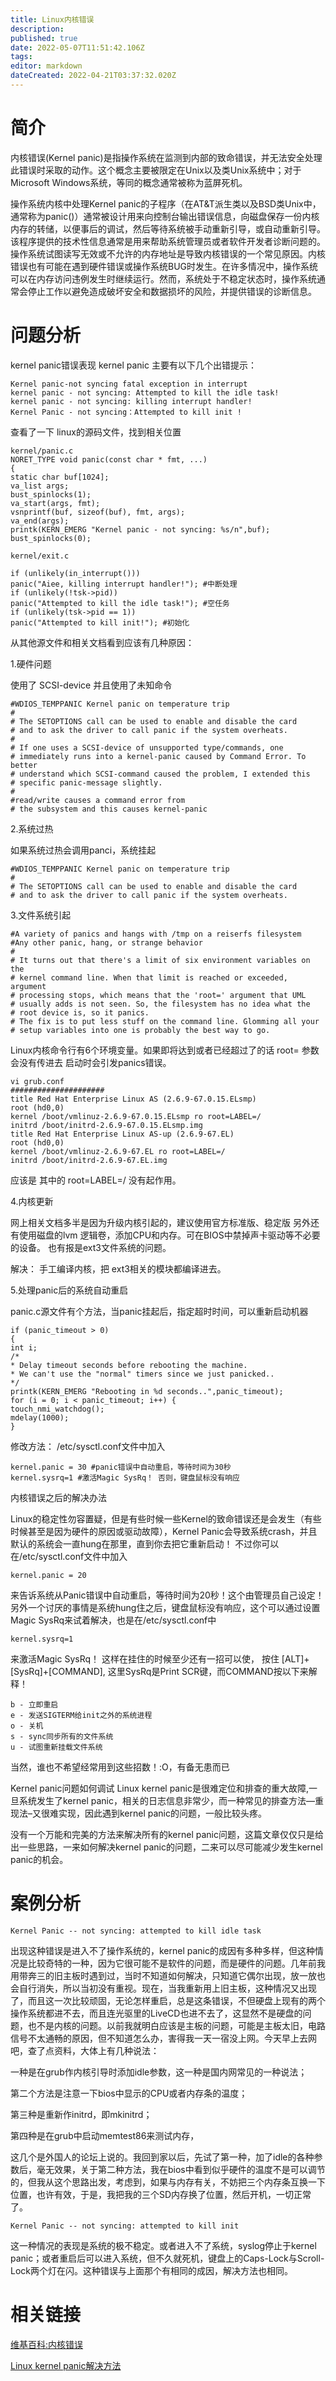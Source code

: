 ```yaml
---
title: Linux内核错误
description: 
published: true
date: 2022-05-07T11:51:42.106Z
tags: 
editor: markdown
dateCreated: 2022-04-21T03:37:32.020Z
---
```


# 简介

内核错误(Kernel panic)是指操作系统在监测到内部的致命错误，并无法安全处理此错误时采取的动作。这个概念主要被限定在Unix以及类Unix系统中；对于Microsoft Windows系统，等同的概念通常被称为蓝屏死机。

操作系统内核中处理Kernel panic的子程序（在AT&T派生类以及BSD类Unix中，通常称为panic()）通常被设计用来向控制台输出错误信息，向磁盘保存一份内核内存的转储，以便事后的调试，然后等待系统被手动重新引导，或自动重新引导。该程序提供的技术性信息通常是用来帮助系统管理员或者软件开发者诊断问题的。
操作系统试图读写无效或不允许的内存地址是导致内核错误的一个常见原因。内核错误也有可能在遇到硬件错误或操作系统BUG时发生。在许多情况中，操作系统可以在内存访问违例发生时继续运行。然而，系统处于不稳定状态时，操作系统通常会停止工作以避免造成破坏安全和数据损坏的风险，并提供错误的诊断信息。

# 问题分析

kernel panic错误表现 kernel panic 主要有以下几个出错提示：

    Kernel panic-not syncing fatal exception in interrupt
    kernel panic - not syncing: Attempted to kill the idle task!
    kernel panic - not syncing: killing interrupt handler!
    Kernel Panic - not syncing：Attempted to kill init !


查看了一下 linux的源码文件，找到相关位置

    kernel/panic.c
    NORET_TYPE void panic(const char * fmt, ...)
    {
    static char buf[1024];
    va_list args;
    bust_spinlocks(1);
    va_start(args, fmt);
    vsnprintf(buf, sizeof(buf), fmt, args);
    va_end(args);
    printk(KERN_EMERG "Kernel panic - not syncing: %s/n",buf);
    bust_spinlocks(0);

    kernel/exit.c

    if (unlikely(in_interrupt()))
    panic("Aiee, killing interrupt handler!"); #中断处理
    if (unlikely(!tsk->pid))
    panic("Attempted to kill the idle task!"); #空任务
    if (unlikely(tsk->pid == 1))
    panic("Attempted to kill init!"); #初始化

从其他源文件和相关文档看到应该有几种原因：

1.硬件问题

使用了 SCSI-device 并且使用了未知命令

    #WDIOS_TEMPPANIC Kernel panic on temperature trip
    # 
    # The SETOPTIONS call can be used to enable and disable the card
    # and to ask the driver to call panic if the system overheats.
    # 
    # If one uses a SCSI-device of unsupported type/commands, one
    # immediately runs into a kernel-panic caused by Command Error. To better
    # understand which SCSI-command caused the problem, I extended this
    # specific panic-message slightly.
    # 
    #read/write causes a command error from
    # the subsystem and this causes kernel-panic

2.系统过热

如果系统过热会调用panci，系统挂起

    #WDIOS_TEMPPANIC Kernel panic on temperature trip
    # 
    # The SETOPTIONS call can be used to enable and disable the card
    # and to ask the driver to call panic if the system overheats.

3.文件系统引起

    #A variety of panics and hangs with /tmp on a reiserfs filesystem
    #Any other panic, hang, or strange behavior
    #
    # It turns out that there's a limit of six environment variables on the
    # kernel command line. When that limit is reached or exceeded, argument
    # processing stops, which means that the 'root=' argument that UML
    # usually adds is not seen. So, the filesystem has no idea what the
    # root device is, so it panics.
    # The fix is to put less stuff on the command line. Glomming all your
    # setup variables into one is probably the best way to go.

Linux内核命令行有6个环境变量。如果即将达到或者已经超过了的话 root= 参数会没有传进去 启动时会引发panics错误。

    vi grub.conf
    #####################
    title Red Hat Enterprise Linux AS (2.6.9-67.0.15.ELsmp)
    root (hd0,0)
    kernel /boot/vmlinuz-2.6.9-67.0.15.ELsmp ro root=LABEL=/
    initrd /boot/initrd-2.6.9-67.0.15.ELsmp.img
    title Red Hat Enterprise Linux AS-up (2.6.9-67.EL)
    root (hd0,0)
    kernel /boot/vmlinuz-2.6.9-67.EL ro root=LABEL=/
    initrd /boot/initrd-2.6.9-67.EL.img

应该是 其中的 root=LABEL=/ 没有起作用。

4.内核更新

网上相关文档多半是因为升级内核引起的，建议使用官方标准版、稳定版 另外还有使用磁盘的lvm 逻辑卷，添加CPU和内存。可在BIOS中禁掉声卡驱动等不必要的设备。
也有报是ext3文件系统的问题。 

解决： 手工编译内核，把 ext3相关的模块都编译进去。

5.处理panic后的系统自动重启

panic.c源文件有个方法，当panic挂起后，指定超时时间，可以重新启动机器

    if (panic_timeout > 0)
    {
    int i;
    /*
    * Delay timeout seconds before rebooting the machine.
    * We can't use the "normal" timers since we just panicked..
    */
    printk(KERN_EMERG "Rebooting in %d seconds..",panic_timeout);
    for (i = 0; i < panic_timeout; i++) {
    touch_nmi_watchdog();
    mdelay(1000);
    }
修改方法： /etc/sysctl.conf文件中加入

    kernel.panic = 30 #panic错误中自动重启，等待时间为30秒
    kernel.sysrq=1 #激活Magic SysRq！ 否则，键盘鼠标没有响应

内核错误之后的解决办法

Linux的稳定性勿容置疑，但是有些时候一些Kernel的致命错误还是会发生（有些时候甚至是因为硬件的原因或驱动故障），Kernel Panic会导致系统crash，并且默认的系统会一直hung在那里，直到你去把它重新启动！ 不过你可以在/etc/sysctl.conf文件中加入

    kernel.panic = 20

来告诉系统从Panic错误中自动重启，等待时间为20秒！这个由管理员自己设定！ 另外一个讨厌的事情是系统hung住之后，键盘鼠标没有响应，这个可以通过设置Magic SysRq来试着解决，也是在/etc/sysctl.conf中

    kernel.sysrq=1

来激活Magic SysRq！ 这样在挂住的时候至少还有一招可以使， 按住 [ALT]+[SysRq]+[COMMAND], 这里SysRq是Print SCR键，而COMMAND按以下来解释！

    b - 立即重启
    e - 发送SIGTERM给init之外的系统进程
    o - 关机
    s - sync同步所有的文件系统
    u - 试图重新挂载文件系统

当然，谁也不希望经常用到这些招数！:O，有备无患而已

Kernel panic问题如何调试 Linux kernel panic是很难定位和排查的重大故障,一旦系统发生了kernel panic，相关的日志信息非常少，而一种常见的排查方法—重现法–又很难实现，因此遇到kernel panic的问题，一般比较头疼。

没有一个万能和完美的方法来解决所有的kernel panic问题，这篇文章仅仅只是给出一些思路，一来如何解决kernel panic的问题，二来可以尽可能减少发生kernel panic的机会。



# 案例分析

    Kernel Panic -- not syncing: attempted to kill idle task

出现这种错误是进入不了操作系统的，kernel panic的成因有多种多样，但这种情况是比较奇特的一种，因为它很可能不是软件的问题，而是硬件的问题。几年前我用带奔三的旧主板时遇到过，当时不知道如何解决，只知道它偶尔出现，放一放也会自行消失，所以当初没有重视。现在，当我重新用上旧主板，这种情况又出现了，而且这一次比较顽固，无论怎样重启，总是这条错误，不但硬盘上现有的两个操作系统都进不去，而且连光驱里的LiveCD也进不去了，这显然不是硬盘的问题，也不是内核的问题。以前我就明白应该是主板的问题，可能是主板太旧，电路信号不太通畅的原因，但不知道怎么办，害得我一天一宿没上网。今天早上去网吧，查了点资料，大体上有几种说法：

一种是在grub作内核引导时添加idle参数，这一种是国内网常见的一种说法；

第二个方法是注意一下bios中显示的CPU或者内存条的温度；

第三种是重新作initrd，即mkinitrd；

第四种是在grub中启动memtest86来测试内存，

这几个是外国人的论坛上说的。我回到家以后，先试了第一种，加了idle的各种参数后，毫无效果，关于第二种方法，我在bios中看到似乎硬件的温度不是可以调节的，但我从这个思路出发，考虑到，如果与内存有关，不妨把三个内存条互换一下位置，也许有效，于是，我把我的三个SD内存换了位置，然后开机，一切正常了。

    Kernel Panic -- not syncing: attempted to kill init

这一种情况的表现是系统的极不稳定。或者进入不了系统，syslog停止于kernel panic；或者重启后可以进入系统，但不久就死机，键盘上的Caps-Lock与Scroll-Lock两个灯在闪。这种错误与上面那个有相同的成因，解决方法也相同。
# 相关链接
[维基百科:内核错误](http://zh.wikipedia.org/wiki/%E5%86%85%E6%A0%B8%E9%94%99%E8%AF%AF#Linux_kernel_oops)

[Linux kernel panic解决方法](http://blog.csdn.net/willand1981/article/details/5663356)